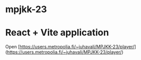 # mpjkk-23

<h1>React + Vite application</h1>

Open [https://users.metropolia.fi/~juhavali/MPJKK-23/player/] (https://users.metropolia.fi/~juhavali/MPJKK-23/player/)
